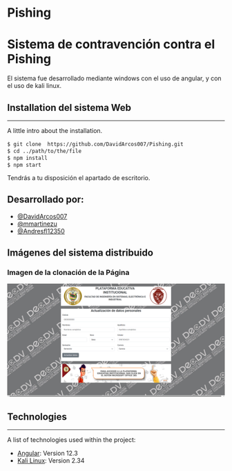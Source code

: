 # Pishing

# Sistema de contravención contra el Pishing


El sistema fue desarrollado mediante windows con el uso de angular, y con el uso de kali linux. 

## Installation del sistema Web
***
A little intro about the installation. 
```
$ git clone  https://github.com/DavidArcos007/Pishing.git
$ cd ../path/to/the/file
$ npm install
$ npm start
```
Tendrás a tu disposición el apartado de escritorio.

## Desarrollado por:

- [@DavidArcos007](https://github.com/DavidArcos007)
- [@mmartinezu](https://github.com/mmartinezu)
- [@Andresfl12350](https://github.com/Andresfl12350)

## Imágenes del sistema distribuido

### Imagen de la clonación de la Página 

![App Screenshot](https://github.com/DavidArcos007/PortafolioWeb/blob/main/assets/images/pishing.png)

## Technologies
***
A list of technologies used within the project:
* [Angular](https://example.com): Version 12.3 
* [Kali Linux](https://example.com): Version 2.34


